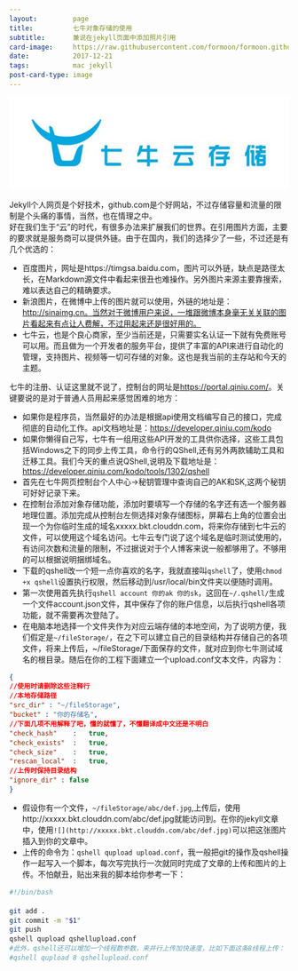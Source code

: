 ```yaml
---
layout:         page
title:          七牛对象存储的使用
subtitle:       兼说在jekyll页面中添加照片引用
card-image:     https://raw.githubusercontent.com/formoon/formoon.github.io/master/attachments/201712/7niu.jpg
date:           2017-12-21
tags:           mac jekyll
post-card-type: image
---
```

![](https://raw.githubusercontent.com/formoon/formoon.github.io/master/attachments/201712/7niu.jpg)

Jekyll个人网页是个好技术，github.com是个好网站，不过存储容量和流量的限制是个头痛的事情，当然，也在情理之中。  
好在我们生于“云”的时代，有很多办法来扩展我们的世界。在引用图片方面，主要的要求就是服务商可以提供外链。由于在国内，我们的选择少了一些，不过还是有几个优选的：
* 百度图片，网址是https://timgsa.baidu.com，图片可以外链，缺点是路径太长，在Markdown源文件中看起来很丑也难操作。另外图片来源主要靠搜索，难以表达自己的精确要求。  
* 新浪图片，在微博中上传的图片就可以使用，外链的地址是：http://sinaimg.cn。当然对于微博用户来说，一堆跟微博本身毫无关关联的图片看起来有点让人费解，不过用起来还是很好用的。
* 七牛云，也是个良心商家，至少当前还是，只需要实名认证一下就有免费账号可以用。而且做为一个开发者的服务平台，提供了丰富的API来进行自动化的管理，支持图片、视频等一切可存储的对象。这也是我当前的主存站和今天的主题。

七牛的注册、认证这里就不说了，控制台的网址是<https://portal.qiniu.com/>。关键要说的是对于普通人员用起来感觉困难的地方：
* 如果你是程序员，当然最好的办法是根据api使用文档编写自己的接口，完成彻底的自动化工作。api文档地址是：<https://developer.qiniu.com/kodo>
* 如果你懒得自己写，七牛有一组用这些API开发的工具供你选择，这些工具包括Windows之下的同步上传工具，命令行的QShell,还有另外两款辅助工具和迁移工具。我们今天的重点说QShell,说明及下载地址是：<https://developer.qiniu.com/kodo/tools/1302/qshell>
* 首先在七牛网页控制台个人中心->秘钥管理中查询自己的AK和SK,这两个秘钥可好好记录下来。
* 在控制台添加对象存储功能，添加时要填写一个存储的名字还有选一个服务器地理位置。添加完成从控制台左侧选择对象存储图标，屏幕右上角的位置会出现一个为你临时生成的域名xxxxx.bkt.clouddn.com，将来你存储到七牛云的文件，可以使用这个域名访问。七牛云专门说了这个域名是临时测试使用的，有访问次数和流量的限制，不过据说对于个人博客来说一般都够用了。不够用的可以根据说明捆绑域名。
* 下载的qshell改一个短一点你喜欢的名字，我就直接叫`qshell`了，使用`chmod +x qshell`设置执行权限，然后移动到/usr/local/bin文件夹以便随时调用。
* 第一次使用首先执行`qshell account 你的ak 你的sk`，这回在`~/.qshell/`生成一个文件account.json文件，其中保存了你的账户信息，以后执行qshell各项功能，就不需要再次登陆了。
* 在电脑本地选择一个文件夹作为对应云端存储的本地空间，为了说明方便，我们假定是`~/fileStorage/`，在之下可以建立自己的目录结构并存储自己的各项文件，将来上传后，~/fileStorage/下面保存的文件，就对应到你七牛测试域名的根目录。随后在你的工程下面建立一个upload.conf文本文件，内容为：
```json
{
//使用时请删除这些注释行
//本地存储路径
"src_dir" : "~/fileStorage",
"bucket" : "你的存储名",
//下面几项不用解释了吧，懂的就懂了，不懂翻译成中文还是不明白
"check_hash"	:	true,
"check_exists"  :   true,
"check_size"    :   true,
"rescan_local"  :   true,
//上传时保持目录结构
"ignore_dir" : false
}
```
* 假设你有一个文件，`~/fileStorage/abc/def.jpg`,上传后，使用http://xxxxx.bkt.clouddn.com/abc/def.jpg就能访问到。在你的jekyll文章中，使用`![](http://xxxxx.bkt.clouddn.com/abc/def.jpg)`可以把这张图片插入到你的文章中。
* 上传的命令为：`qshell qupload upload.conf`，我一般把git的操作及qshell操作一起写入一个脚本，每次写完执行一次就同时完成了文章的上传和图片的上传。不怕献丑，贴出来我的脚本给你参考一下：

```bash
#!/bin/bash

git add . 
git commit -m "$1"
git push
qshell qupload qshellupload.conf
#此外，qshell还可以增加一个线程数参数，来并行上传加快速度，比如下面这条8线程上传：
#qshell qupload 8 qshellupload.conf

```


